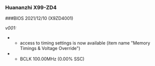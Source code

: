 ### Huananzhi X99-ZD4
###BIOS 2021/12/10 (X9ZD4001)

*v001:*
* + access to timing settings is now available (item name "Memory Timings & Voltage Override")
* + BCLK 100.00MHz (0.00% SSC)